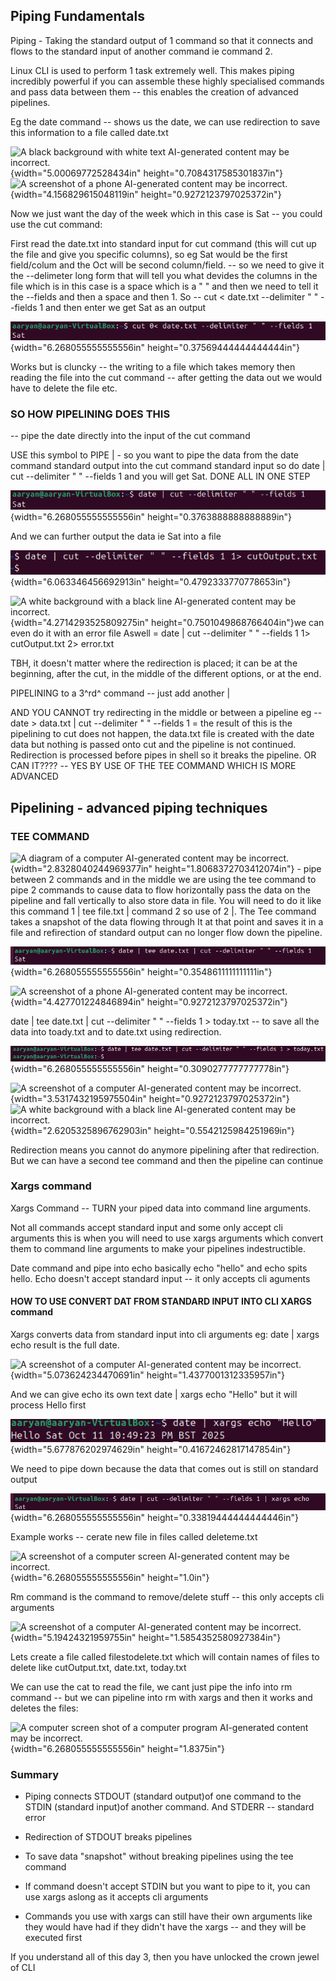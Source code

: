 ## Piping Fundamentals 

Piping - Taking the standard output of 1 command so that it connects and
flows to the standard input of another command ie command 2.

Linux CLI is used to perform 1 task extremely well. This makes piping
incredibly powerful if you can assemble these highly specialised
commands and pass data between them -- this enables the creation of
advanced pipelines.

Eg the date command -- shows us the date, we can use redirection to save
this information to a file called date.txt

![A black background with white text AI-generated content may be
incorrect.](vertopal_f173428944e74149b74aee3634ac2b66/media/image1.png){width="5.00069772528434in"
height="0.7084317585301837in"}![A screenshot of a phone AI-generated
content may be
incorrect.](vertopal_f173428944e74149b74aee3634ac2b66/media/image2.png){width="4.156829615048119in"
height="0.9272123797025372in"}

Now we just want the day of the week which in this case is Sat -- you
could use the cut command:

First read the date.txt into standard input for cut command (this will
cut up the file and give you specific columns), so eg Sat would be the
first field/colum and the Oct will be second column/field. -- so we need
to give it the --delimeter long form that will tell you what devides the
columns in the file which is in this case is a space which is a " " and
then we need to tell it the --fields and then a space and then 1. So --
cut \< date.txt --delimiter " " --fields 1 and then enter we get Sat as
an output

![](vertopal_f173428944e74149b74aee3634ac2b66/media/image3.png){width="6.268055555555556in"
height="0.37569444444444444in"}

Works but is cluncky -- the writing to a file which takes memory then
reading the file into the cut command -- after getting the data out we
would have to delete the file etc.

### SO HOW PIPELINING DOES THIS 

-- pipe the date directly into the input of the cut command

USE this symbol to PIPE \| - so you want to pipe the data from the date
command standard output into the cut command standard input so do date
\| cut --delimiter " " --fields 1 and you will get Sat. DONE ALL IN ONE
STEP

![](vertopal_f173428944e74149b74aee3634ac2b66/media/image4.png){width="6.268055555555556in"
height="0.3763888888888889in"}

And we can further output the data ie Sat into a file

![](vertopal_f173428944e74149b74aee3634ac2b66/media/image5.png){width="6.063346456692913in"
height="0.4792333770778653in"}

![A white background with a black line AI-generated content may be
incorrect.](vertopal_f173428944e74149b74aee3634ac2b66/media/image6.png){width="4.2714293525809275in"
height="0.7501049868766404in"}we can even do it with an error file
Aswell = date \| cut --delimiter " " --fields 1 1\> cutOutput.txt 2\>
error.txt

TBH, it doesn't matter where the redirection is placed; it can be at the
beginning, after the cut, in the middle of the different options, or at
the end.

PIPELINING to a 3^rd^ command -- just add another \|

AND YOU CANNOT try redirecting in the middle or between a pipeline eg --
date \> data.txt \| cut --delimiter " " --fields 1 = the result of this
is the pipelining to cut does not happen, the data.txt file is created
with the date data but nothing is passed onto cut and the pipeline is
not continued. Redirection is processed before pipes in shell so it
breaks the pipeline. OR CAN IT???? -- YES BY USE OF THE TEE COMMAND
WHICH IS MORE ADVANCED

## Pipelining - advanced piping techniques 

### TEE COMMAND 

![A diagram of a computer AI-generated content may be
incorrect.](vertopal_f173428944e74149b74aee3634ac2b66/media/image7.png){width="2.8328040244969377in"
height="1.8068372703412074in"} - pipe between 2 commands and in the
middle we are using the tee command to pipe 2 commands to cause data to
flow horizontally pass the data on the pipeline and fall vertically to
also store data in file. You will need to do it like this command 1 \|
tee file.txt \| command 2 so use of 2 \|. The Tee command takes a
snapshot of the data flowing through It at that point and saves it in a
file and refirection of standard output can no longer flow down the
pipeline.

![](vertopal_f173428944e74149b74aee3634ac2b66/media/image8.png){width="6.268055555555556in"
height="0.3548611111111111in"}

![A screenshot of a phone AI-generated content may be
incorrect.](vertopal_f173428944e74149b74aee3634ac2b66/media/image9.png){width="4.427701224846894in"
height="0.9272123797025372in"}

date \| tee date.txt \| cut --delimiter " " --fields 1 \> today.txt --
to save all the data into toady.txt and to date.txt using redirection.

![](vertopal_f173428944e74149b74aee3634ac2b66/media/image10.png){width="6.268055555555556in"
height="0.3090277777777778in"}

![A screenshot of a computer AI-generated content may be
incorrect.](vertopal_f173428944e74149b74aee3634ac2b66/media/image11.png){width="3.5317432195975504in"
height="0.9272123797025372in"}![A white background with a black line
AI-generated content may be
incorrect.](vertopal_f173428944e74149b74aee3634ac2b66/media/image12.png){width="2.6205325896762903in"
height="0.5542125984251969in"}

Redirection means you cannot do anymore pipelining after that
redirection. But we can have a second tee command and then the pipeline
can continue

### Xargs command

Xargs Command -- TURN your piped data into command line arguments.

Not all commands accept standard input and some only accept cli
arguments this is when you will need to use xargs arguments which
convert them to command line arguments to make your pipelines
indestructible.

Date command and pipe into echo basically echo "hello" and echo spits
hello. Echo doesn't accept standard input -- it only accepts cli
aguments

#### HOW TO USE CONVERT DAT FROM STANDARD INPUT INTO CLI XARGS command

Xargs converts data from standard input into cli arguments eg: date \|
xargs echo result is the full date.

![A screenshot of a computer AI-generated content may be
incorrect.](vertopal_f173428944e74149b74aee3634ac2b66/media/image13.png){width="5.073624234470691in"
height="1.4377001312335957in"}

And we can give echo its own text date \| xargs echo "Hello" but it will
process Hello first

![](vertopal_f173428944e74149b74aee3634ac2b66/media/image14.png){width="5.677876202974629in"
height="0.41672462817147854in"}

We need to pipe down because the data that comes out is still on
standard output

![](vertopal_f173428944e74149b74aee3634ac2b66/media/image15.png){width="6.268055555555556in"
height="0.33819444444444446in"}

Example works -- cerate new file in files called deleteme.txt

![A screenshot of a computer screen AI-generated content may be
incorrect.](vertopal_f173428944e74149b74aee3634ac2b66/media/image16.png){width="6.268055555555556in"
height="1.0in"}

Rm command is the command to remove/delete stuff -- this only accepts
cli arguments

![A screenshot of a computer AI-generated content may be
incorrect.](vertopal_f173428944e74149b74aee3634ac2b66/media/image17.png){width="5.19424321959755in"
height="1.5854352580927384in"}

Lets create a file called filestodelete.txt which will contain names of
files to delete like cutOutput.txt, date.txt, today.txt

We can use the cat to read the file, we cant just pipe the info into rm
command -- but we can pipeline into rm with xargs and then it works and
deletes the files:

![A computer screen shot of a computer program AI-generated content may
be
incorrect.](vertopal_f173428944e74149b74aee3634ac2b66/media/image18.png){width="6.268055555555556in"
height="1.8375in"}

### Summary 

-   Piping connects STDOUT (standard output)of one command to the STDIN
    (standard input)of another command. And STDERR -- standard error

-   Redirection of STDOUT breaks pipelines

-   To save data "snapshot" without breaking pipelines using the tee
    command

-   If command doesn't accept STDIN but you want to pipe to it, you can
    use xargs aslong as it accepts cli arguments

-   Commands you use with xargs can still have their own arguments like
    they would have had if they didn't have the xargs -- and they will
    be executed first

If you understand all of this day 3, then you have unlocked the crown
jewel of CLI
